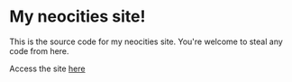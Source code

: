 # My neocities site!

This is the source code for my neocities site. You're welcome to steal any code from here.

Access the site [here](https://natasha-draper.neocities.org)
